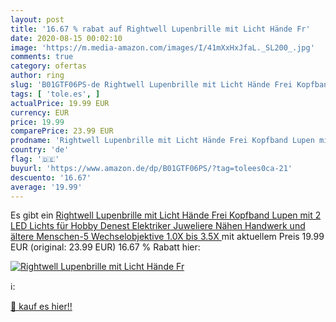 ```yaml
---
layout: post
title: '16.67 % rabat auf Rightwell Lupenbrille mit Licht Hände Fr'
date: 2020-08-15 00:02:10
image: 'https://m.media-amazon.com/images/I/41mXxHxJfaL._SL200_.jpg'
comments: true
category: ofertas
author: ring
slug: 'B01GTF06PS-de Rightwell Lupenbrille mit Licht Hände Frei Kopfband Lupen...'
tags: [ 'tole.es', ]
actualPrice: 19.99 EUR
currency: EUR
price: 19.99
comparePrice: 23.99 EUR
prodname: 'Rightwell Lupenbrille mit Licht Hände Frei Kopfband Lupen mit 2 LED Lichts für Hobby Denest Elektriker Juweliere Nähen Handwerk und ältere Menschen-5 Wechselobjektive  1.0X bis 3.5X '
country: 'de'
flag: '🇩🇪'
buyurl: 'https://www.amazon.de/dp/B01GTF06PS/?tag=tolees0ca-21'
descuento: '16.67'
average: '19.99'
---
```


Es gibt ein [Rightwell Lupenbrille mit Licht Hände Frei Kopfband Lupen mit 2 LED Lichts für Hobby Denest Elektriker Juweliere Nähen Handwerk und ältere Menschen-5 Wechselobjektive  1.0X bis 3.5X ](https://www.amazon.de/dp/B01GTF06PS/?tag=tolees0ca-21) mit aktuellem Preis 19.99 EUR (original: 23.99 EUR) 16.67 % Rabatt hier:

[![Rightwell Lupenbrille mit Licht Hände Fr](https://m.media-amazon.com/images/I/41mXxHxJfaL._SL200_.jpg)](https://www.amazon.de/dp/B01GTF06PS/?tag=tolees0ca-21)

ℹ️:


[🛒 kauf es hier!!](https://www.amazon.de/dp/B01GTF06PS/?tag=tolees0ca-21)
